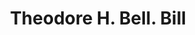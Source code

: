 ---
doi: 10.7916/D8795GNH
date_other: '1860'
date_other_textual: 1860-1869
form: printed ephemera
genre:
- Invoices
name:
- Theodore H. Bell
object_in_context_url: https://biggert.cul.columbia.edu/items/view/ave_biggert_00461
subject_hierarchical_geographic:
- Boston, Massachusetts, United States
subject_name:
- Theodore H. Bell
title: Theodore H. Bell. Bill
sort_title: Theodore H. Bell. Bill
call_number: ave_biggert_00461
coordinates:
- 42.35805555555556,-71.06361111111111
pid: ave_biggert_00461
identifiers: ave_biggert_00461
permalink: /biggert/ave_biggert_00461/
layout: iiif-image-page
---